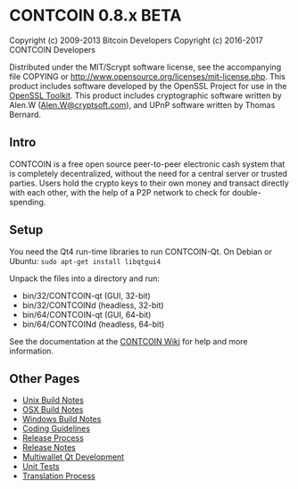 CONTCOIN 0.8.x BETA
====================

Copyright (c) 2009-2013 Bitcoin Developers
Copyright (c) 2016-2017 CONTCOIN Developers

Distributed under the MIT/Scrypt software license, see the accompanying
file COPYING or http://www.opensource.org/licenses/mit-license.php.
This product includes software developed by the OpenSSL Project for use in the [OpenSSL Toolkit](http://www.openssl.org/). This product includes
cryptographic software written by Alen.W ([Alen.W@cryptsoft.com](mailto:eay@cryptsoft.com)), and UPnP software written by Thomas Bernard.


Intro
---------------------
CONTCOIN is a free open source peer-to-peer electronic cash system that is
completely decentralized, without the need for a central server or trusted
parties.  Users hold the crypto keys to their own money and transact directly
with each other, with the help of a P2P network to check for double-spending.


Setup
---------------------
You need the Qt4 run-time libraries to run CONTCOIN-Qt. On Debian or Ubuntu:
	`sudo apt-get install libqtgui4`

Unpack the files into a directory and run:

- bin/32/CONTCOIN-qt (GUI, 32-bit)
- bin/32/CONTCOINd (headless, 32-bit)
- bin/64/CONTCOIN-qt (GUI, 64-bit)
- bin/64/CONTCOINd (headless, 64-bit)

See the documentation at the [CONTCOIN Wiki](http://CONTCOIN.info)
for help and more information.


Other Pages
---------------------
- [Unix Build Notes](build-unix.md)
- [OSX Build Notes](build-osx.md)
- [Windows Build Notes](build-msw.md)
- [Coding Guidelines](coding.md)
- [Release Process](release-process.md)
- [Release Notes](release-notes.md)
- [Multiwallet Qt Development](multiwallet-qt.md)
- [Unit Tests](unit-tests.md)
- [Translation Process](translation_process.md)
